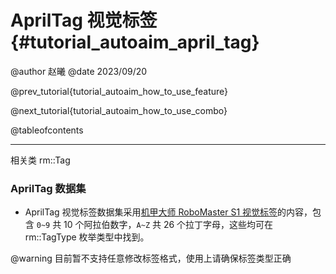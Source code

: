 AprilTag 视觉标签 {#tutorial_autoaim_april_tag}
============

@author 赵曦
@date 2023/09/20

@prev_tutorial{tutorial_autoaim_how_to_use_feature}

@next_tutorial{tutorial_autoaim_how_to_use_combo}

@tableofcontents

------

相关类 rm::Tag

### AprilTag 数据集

* AprilTag 视觉标签数据集采用[机甲大师 RoboMaster S1 视觉标签](https://dl.djicdn.com/downloads/robomaster-s1/20190620/RoboMaster_S1_Vision_Markers_44pcs_15_15cm_updated.pdf)的内容，包含 `0~9` 共 10 个阿拉伯数字，`A~Z` 共 26 个拉丁字母，这些均可在 rm::TagType 枚举类型中找到。

@warning 目前暂不支持任意修改标签格式，使用上请确保标签类型正确
